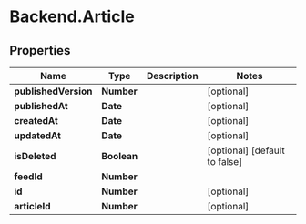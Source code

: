 # Backend.Article

## Properties
Name | Type | Description | Notes
------------ | ------------- | ------------- | -------------
**publishedVersion** | **Number** |  | [optional] 
**publishedAt** | **Date** |  | [optional] 
**createdAt** | **Date** |  | [optional] 
**updatedAt** | **Date** |  | [optional] 
**isDeleted** | **Boolean** |  | [optional] [default to false]
**feedId** | **Number** |  | 
**id** | **Number** |  | [optional] 
**articleId** | **Number** |  | [optional] 


